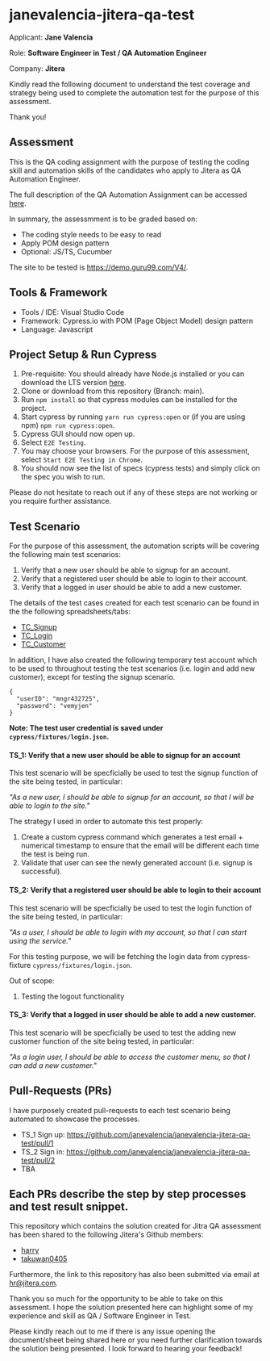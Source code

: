# janevalencia-jitera-qa-test
Applicant: **Jane Valencia**

Role: **Software Engineer in Test / QA Automation Engineer**

Company: **Jitera**

Kindly read the following document to understand the test coverage and strategy being used to complete the automation test for the purpose of this assessment.

Thank you!

## Assessment
This is the QA coding assignment with the purpose of testing the coding skill and automation skills of the candidates who apply to Jitera as QA Automation Engineer.

The full description of the QA Automation Assignment can be accessed [here](https://iruuzainc.notion.site/QA-Automation-Assignment-76584d8a16f74e28a9b98c2f99bce003).

In summary, the assessmment is to be graded based on:
- The coding style needs to be easy to read
- Apply POM design pattern
- Optional: JS/TS, Cucumber

The site to be tested is https://demo.guru99.com/V4/.

## Tools & Framework
- Tools / IDE: Visual Studio Code
- Framework: Cypress.io with POM (Page Object Model) design pattern
- Language: Javascript

## Project Setup & Run Cypress
1. Pre-requisite: You should already have Node.js installed or you can download the LTS version [here](https://nodejs.org/en/download/).
2. Clone or download from this repository (Branch: main).
3. Run `npm install` so that cypress modules can be installed for the project.
4. Start cypress by running `yarn run cypress:open` or (if you are using npm) `npm run cypress:open`.
5. Cypress GUI should now open up.
6. Select `E2E Testing`.
7. You may choose your browsers. For the purpose of this assessment, select `Start E2E Testing in Chrome`.
8. You should now see the list of specs (cypress tests) and simply click on the spec you wish to run.

Please do not hesitate to reach out if any of these steps are not working or you require further assistance.

## Test Scenario
For the purpose of this assessment, the automation scripts will be covering the following main test scenarios:
1. Verify that a new user should be able to signup for an account.
2. Verify that a registered user should be able to login to their account.
3. Verify that a logged in user should be able to add a new customer.

The details of the test cases created for each test scenario can be found in the the following spreadsheets/tabs:
- [TC_Signup]()
- [TC_Login]()
- [TC_Customer]()

In addition, I have also created the following temporary test account which to be used to throughout testing the test scenarios (i.e. login and add new customer), except for testing the signup scenario.

```
{
  "userID": "mngr432725",
  "password": "vemyjen"
}
```
**Note: The test user credential is saved under `cypress/fixtures/login.json`.**

#### TS_1: Verify that a new user should be able to signup for an account
This test scenario will be specficially be used to test the signup function of the site being tested, in particular:

*"As a new user, I should be able to signup for an account, so that I will be able to login to the site."*

The strategy I used in order to automate this test properly:
1. Create a custom cypress command which generates a test email + numerical timestamp to ensure that the email will be different each time the test is being run.
2. Validate that user can see the newly generated account (i.e. signup is successful).

#### TS_2: Verify that a registered user should be able to login to their account
This test scenario will be specficially be used to test the login function of the site being tested, in particular:

*"As a user, I should be able to login with my account, so that I can start using the service."*

For this testing purpose, we will be fetching the login data from cypress-fixture `cypress/fixtures/login.json`.

Out of scope:
1. Testing the logout functionality

#### TS_3: Verify that a logged in user should be able to add a new customer.
This test scenario will be specficially be used to test the adding new customer function of the site being tested, in particular:

*"As a login user, I should be able to access the customer menu, so that I can add a new customer."*

## Pull-Requests (PRs)
I have purposely created pull-requests to each test scenario being automated to showcase the processes.

- TS_1 Sign up: https://github.com/janevalencia/janevalencia-jitera-qa-test/pull/1
- TS_2 Sign in: https://github.com/janevalencia/janevalencia-jitera-qa-test/pull/2
- TBA

Each PRs describe the step by step processes and test result snippet.
------

This repository which contains the solution created for Jitra QA assessment has been shared to the following Jitera's Github members:
- [harry](https://github.com/LeVinhGithub)
- [takuwan0405](https://github.com/takuwan0405)

Furthermore, the link to this repository has also been submitted via email at hr@jitera.com.

Thank you so much for the opportunity to be able to take on this assessment. I hope the solution presented here can highlight some of my experience and skill as QA / Software Engineer in Test. 

Please kindly reach out to me if there is any issue opening the document/sheet being shared here or you need further clarification towards the solution being presented. I look forward to hearing your feedback!
